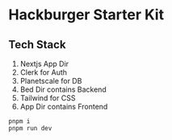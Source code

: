 # Hackburger Starter Kit

## Tech Stack

1. Nextjs App Dir
2. Clerk for Auth
3. Planetscale for DB
4. Bed Dir contains Backend
5. Tailwind for CSS
6. App Dir contains Frontend

```
pnpm i
pnpm run dev
```
